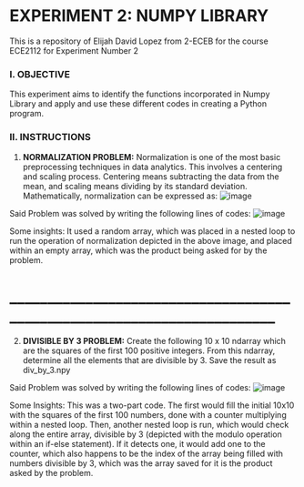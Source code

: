 # EXPERIMENT 2: NUMPY LIBRARY
This is a repository of Elijah David Lopez from 2-ECEB for the course ECE2112 for Experiment Number 2

### I. OBJECTIVE
This experiment aims to identify the functions incorporated in Numpy Library and apply and use these different codes in creating a Python program.

### II. INSTRUCTIONS

1. **__NORMALIZATION PROBLEM:__** Normalization is one of the most basic preprocessing techniques in data analytics. This involves a centering and scaling process. Centering means subtracting the data from the mean, and scaling means dividing by its standard deviation. Mathematically, normalization can be expressed as:
![image](https://github.com/user-attachments/assets/7f220dab-585f-41b5-97ba-415286c8c492)

Said Problem was solved by writing the following lines of codes:
![image](https://github.com/user-attachments/assets/1eda9dc7-e7f5-48e6-8df9-132067dade6a)

Some insights: It used a random array, which was placed in a nested loop to run the operation of normalization depicted in the above image, and placed within an empty array, which was the product being asked for by the problem.


# ________________________________________________________________________


2. **__DIVISIBLE BY 3 PROBLEM:__** Create the following 10 x 10 ndarray which are the squares of the first 100 positive integers. From this ndarray, determine all the elements that are divisible by 3. Save the result as div_by_3.npy

Said Problem was solved by writing the following lines of codes:
![image](https://github.com/user-attachments/assets/9b999b8e-402a-4631-8c5f-77843b18ed37)

Some Insights: This was a two-part code. The first would fill the initial 10x10 with the squares of the first 100 numbers, done with a counter multiplying within a nested loop. Then, another nested loop is run, which would check along the entire array, divisible by 3 (depicted with the modulo operation within an if-else statement). If it detects one, it would add one to the counter, which also happens to be the index of the array being filled with numbers divisible by 3, which was the array saved for it is the product asked by the problem.
